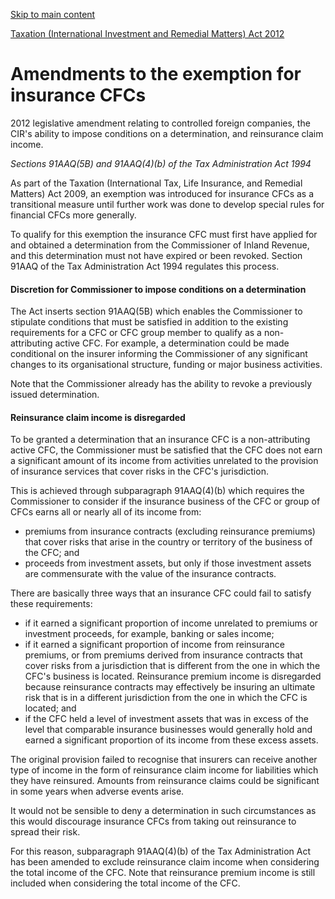 [Skip to main content](#main-content-tt)

[Taxation (International Investment and Remedial Matters) Act 2012](/new-legislation/act-articles/taxation-international-investment-and-remedial-matters-act-2012 "Taxation (International Investment and Remedial Matters) Act 2012")

Amendments to the exemption for insurance CFCs
==============================================

2012 legislative amendment relating to controlled foreign companies, the CIR's ability to impose conditions on a determination, and reinsurance claim income.

_Sections 91AAQ(5B) and 91AAQ(4)(b) of the Tax Administration Act 1994_

As part of the Taxation (International Tax, Life Insurance, and Remedial Matters) Act 2009, an exemption was introduced for insurance CFCs as a transitional measure until further work was done to develop special rules for financial CFCs more generally.

To qualify for this exemption the insurance CFC must first have applied for and obtained a determination from the Commissioner of Inland Revenue, and this determination must not have expired or been revoked. Section 91AAQ of the Tax Administration Act 1994 regulates this process.

#### Discretion for Commissioner to impose conditions on a determination

The Act inserts section 91AAQ(5B) which enables the Commissioner to stipulate conditions that must be satisfied in addition to the existing requirements for a CFC or CFC group member to qualify as a non-attributing active CFC. For example, a determination could be made conditional on the insurer informing the Commissioner of any significant changes to its organisational structure, funding or major business activities.

Note that the Commissioner already has the ability to revoke a previously issued determination.

#### Reinsurance claim income is disregarded

To be granted a determination that an insurance CFC is a non-attributing active CFC, the Commissioner must be satisfied that the CFC does not earn a significant amount of its income from activities unrelated to the provision of insurance services that cover risks in the CFC's jurisdiction.

This is achieved through subparagraph 91AAQ(4)(b) which requires the Commissioner to consider if the insurance business of the CFC or group of CFCs earns all or nearly all of its income from:

*   premiums from insurance contracts (excluding reinsurance premiums) that cover risks that arise in the country or territory of the business of the CFC; and
*   proceeds from investment assets, but only if those investment assets are commensurate with the value of the insurance contracts.

There are basically three ways that an insurance CFC could fail to satisfy these requirements:

*   if it earned a significant proportion of income unrelated to premiums or investment proceeds, for example, banking or sales income;
*   if it earned a significant proportion of income from reinsurance premiums, or from premiums derived from insurance contracts that cover risks from a jurisdiction that is different from the one in which the CFC's business is located. Reinsurance premium income is disregarded because reinsurance contracts may effectively be insuring an ultimate risk that is in a different jurisdiction from the one in which the CFC is located; and
*   if the CFC held a level of investment assets that was in excess of the level that comparable insurance businesses would generally hold and earned a significant proportion of its income from these excess assets.

The original provision failed to recognise that insurers can receive another type of income in the form of reinsurance claim income for liabilities which they have reinsured. Amounts from reinsurance claims could be significant in some years when adverse events arise.

It would not be sensible to deny a determination in such circumstances as this would discourage insurance CFCs from taking out reinsurance to spread their risk.

For this reason, subparagraph 91AAQ(4)(b) of the Tax Administration Act has been amended to exclude reinsurance claim income when considering the total income of the CFC. Note that reinsurance premium income is still included when considering the total income of the CFC.